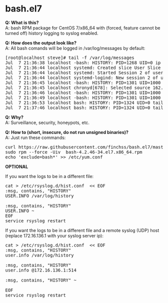 # bash.el7

<strong>Q: What is this? </strong><br>
A: bash RPM package for CentOS 7/x86_64 with (forced, feature cannot be turned off) history logging to syslog enabled. 

<strong>Q: How does the output look like? </strong><br>
A: All bash comands will be logged in /var/log/messages by default:
<pre>
[root@localhost steve]# tail -f /var/log/messages 
Jul  7 21:36:38 localhost -bash: HISTORY: PID=1268 UID=0 ip a
Jul  7 21:36:44 localhost systemd: Created slice User Slice of steve.
Jul  7 21:36:44 localhost systemd: Started Session 2 of user steve.
Jul  7 21:36:44 localhost systemd-logind: New session 2 of user steve.
Jul  7 21:36:45 localhost -bash: HISTORY: PID=1301 UID=1000 w
Jul  7 21:36:45 localhost chronyd[678]: Selected source 162.159.200.123
Jul  7 21:36:46 localhost -bash: HISTORY: PID=1301 UID=1000 dmesg
Jul  7 21:36:49 localhost -bash: HISTORY: PID=1301 UID=1000 sudo bash
Jul  7 21:36:53 localhost bash: HISTORY: PID=1324 UID=0 tail -f /var/log/messages
Jul  7 21:37:46 localhost bash: HISTORY: PID=1324 UID=0 tail -f /var/log/messages
</pre>

<strong>Q: Why? </strong><br>
A: Surveillance, security, honeypots, etc.

<strong>Q: How to (short, insecure, do not run unsigned binaries)? </strong><br>
A: Just run these commands:
<pre>
curl https://raw.githubusercontent.com/finchss/bash.el7/master/bash-4.2.46-34.el7.x86_64.rpm -o bash-4.2.46-34.el7.x86_64.rpm
sudo rpm --force -Uiv  bash-4.2.46-34.el7.x86_64.rpm
echo 'exclude=bash*' >> /etc/yum.conf 
</pre>
<strong>OPTIONAL</strong>

If you want the logs to be in a different file:

<pre>
cat > /etc/rsyslog.d/hist.conf  << EOF
:msg, contains, "HISTORY" 
USER.INFO /var/log/history

:msg, contains, "HISTORY" 
USER.INFO ~
EOF
service rsyslog restart
</pre>

If you want the logs to be in a different file and a remote syslog (UDP) host (replace 172.16.136.1 with your syslog server ip):

<pre>
cat > /etc/rsyslog.d/hist.conf  << EOF
:msg, contains, "HISTORY" 
user.info /var/log/history 

:msg, contains, "HISTORY" 
user.info @172.16.136.1:514

:msg, contains, "HISTORY" ~

EOF
service rsyslog restart
</pre> 
